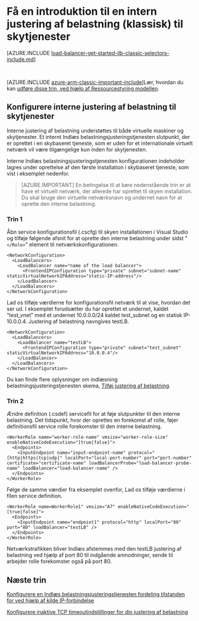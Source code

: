 <properties
   pageTitle="Oprette en intern justering af belastning til skytjenester i den klassiske implementeringsmodel | Microsoft Azure"
   description="Lær at oprette en intern justering af belastning ved hjælp af PowerShell i modellen Klassisk installation"
   services="load-balancer"
   documentationCenter="na"
   authors="sdwheeler"
   manager="carmonm"
   editor=""
   tags="azure-service-management"
/>
<tags
   ms.service="load-balancer"
   ms.devlang="na"
   ms.topic="get-started-article"
   ms.tgt_pltfrm="na"
   ms.workload="infrastructure-services"
   ms.date="02/09/2016"
   ms.author="sewhee" />

# <a name="get-started-creating-an-internal-load-balancer-classic-for-cloud-services"></a>Få en introduktion til en intern justering af belastning (klassisk) til skytjenester

[AZURE.INCLUDE [load-balancer-get-started-ilb-classic-selectors-include.md](../../includes/load-balancer-get-started-ilb-classic-selectors-include.md)]

<BR>

[AZURE.INCLUDE [azure-arm-classic-important-include](../../includes/learn-about-deployment-models-classic-include.md)]Lær, hvordan du kan [udføre disse trin, ved hjælp af Ressourcestyring modellen](load-balancer-get-started-ilb-arm-ps.md).


## <a name="configure-internal-load-balancer-for-cloud-services"></a>Konfigurere interne justering af belastning til skytjenester

Interne justering af belastning understøttes til både virtuelle maskiner og skytjenester. Et internt Indlæs belastningsjusteringstjenesten slutpunkt, der er oprettet i en skybaseret tjeneste, som er uden for et internationale virtuelt netværk vil være tilgængelige kun inden for skytjenesten.

Interne Indlæs belastningsjusteringstjenesten konfigurationen indeholder lagres under oprettelse af den første installation i skybaseret tjeneste, som vist i eksemplet nedenfor.

>[AZURE.IMPORTANT] En betingelse til at køre nedenstående trin er at have et virtuelt netværk, der allerede har oprettet til skyen installation. Du skal bruge den virtuelle netværksnavn og undernet navn for at oprette den interne belastning.

### <a name="step-1"></a>Trin 1

Åbn service konfigurationsfil (.cscfg) til skyen installationen i Visual Studio og tilføje følgende afsnit for at oprette den interne belastning under sidst "`</Role>`" element til netværkskonfigurationen.




    <NetworkConfiguration>
      <LoadBalancers>
        <LoadBalancer name="name of the load balancer">
          <FrontendIPConfiguration type="private" subnet="subnet-name" staticVirtualNetworkIPAddress="static-IP-address"/>
        </LoadBalancer>
      </LoadBalancers>
    </NetworkConfiguration>


Lad os tilføje værdierne for konfigurationsfil netværk til at vise, hvordan det ser ud. I eksemplet forudsætter du har oprettet et undernet, kaldet "test_vnet" med et undernet 10.0.0.0/24 kaldet test_subnet og en statisk IP-10.0.0.4. Justering af belastning navngives testLB.

    <NetworkConfiguration>
      <LoadBalancers>
        <LoadBalancer name="testLB">
          <FrontendIPConfiguration type="private" subnet="test_subnet" staticVirtualNetworkIPAddress="10.0.0.4"/>
        </LoadBalancer>
      </LoadBalancers>
    </NetworkConfiguration>

Du kan finde flere oplysninger om indlæsning belastningsjusteringstjenesten skema, [Tilføj justering af belastning](https://msdn.microsoft.com/library/azure/dn722411.aspx).

### <a name="step-2"></a>Trin 2


Ændre definition (.csdef) servicefil for at føje slutpunkter til den interne belastning. Det tidspunkt, hvor der oprettes en forekomst af rolle, føjer definitionsfil service rolle forekomster til den interne belastning.


    <WorkerRole name="worker-role-name" vmsize="worker-role-size" enableNativeCodeExecution="[true|false]">
      <Endpoints>
        <InputEndpoint name="input-endpoint-name" protocol="[http|https|tcp|udp]" localPort="local-port-number" port="port-number" certificate="certificate-name" loadBalancerProbe="load-balancer-probe-name" loadBalancer="load-balancer-name" />
      </Endpoints>
    </WorkerRole>

Følge de samme værdier fra eksemplet ovenfor, Lad os tilføje værdierne i filen service definition.

    <WorkerRole name=WorkerRole1" vmsize="A7" enableNativeCodeExecution="[true|false]">
      <Endpoints>
        <InputEndpoint name="endpoint1" protocol="http" localPort="80" port="80" loadBalancer="testLB" />
      </Endpoints>
    </WorkerRole>

Netværkstrafikken bliver Indlæs afstemmes med den testLB justering af belastning ved hjælp af port 80 til indgående anmodninger, sende til arbejder rolle forekomster også på port 80.


## <a name="next-steps"></a>Næste trin

[Konfigurere en Indlæs belastningsjusteringstjenesten fordeling tilstanden for ved hjælp af kilde IP-forbindelse](load-balancer-distribution-mode.md)

[Konfigurere inaktive TCP timeoutindstillinger for din justering af belastning](load-balancer-tcp-idle-timeout.md)